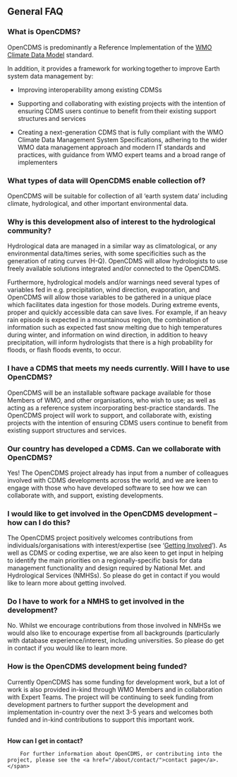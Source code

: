 ## General FAQ

### What is OpenCDMS?

OpenCDMS is predominantly a Reference Implementation of the [WMO Climate Data Model](https://github.com/wmo-im/tt-cdm/blob/main/README.md) standard.

In addition, it provides a framework for working together to improve Earth system data management by: 

- Improving interoperability among existing CDMSs  

- Supporting and collaborating with existing projects with the intention of ensuring CDMS users continue to benefit from their existing support structures and services

- Creating a next-generation CDMS that is fully compliant with the WMO Climate Data Management System Specifications, adhering to the wider WMO data management approach and modern IT standards and practices, with guidance from WMO expert teams and a broad range of implementers

### What types of data will OpenCDMS enable collection of?

OpenCDMS will be suitable for collection of all ‘earth system data’ including climate, hydrological, and other important environmental data.

### Why is this development also of interest to the hydrological community?

Hydrological data are managed in a similar way as climatological, or any environmental data/times series, with some specificities such as the generation of rating curves (H-Q). OpenCDMS will allow hydrologists to use freely available solutions integrated and/or connected to the OpenCDMS.

Furthermore, hydrological models and/or warnings need several types of variables fed in  e.g. precipitation, wind direction, evaporation, and OpenCDMS will allow those variables to be gathered in a unique place which facilitates data ingestion for those models. During extreme events, proper and quickly accessible data can save lives.  For example, if an heavy rain episode is expected in a mountainous region, the combination of information such as expected fast snow melting due to high temperatures during winter, and information on wind direction, in addition to heavy precipitation, will inform hydrologists that there is a high probability for floods, or flash floods events, to occur.

### I have a CDMS that meets my needs currently. Will I have to use OpenCDMS?

OpenCDMS will be an installable software package available for those Members of WMO, and other organisations, who wish to use; as well as acting as a reference system incorporating best-practice standards. The OpenCDMS project will work to support, and collaborate with, existing projects with the intention of ensuring CDMS users continue to benefit from existing support structures and services.

### Our country has developed a CDMS. Can we collaborate with OpenCDMS?

Yes! The OpenCDMS project already has input from a number of colleagues involved with CDMS developments across the world, and we are keen to engage with those who have developed software to see how we can collaborate with, and support, existing developments.

### I would like to get involved in the OpenCDMS development – how can I do this?

The OpenCDMS project positively welcomes contributions from individuals/organisations with interest/expertise (see ‘[Getting Involved](/about/get-involved/)’). As well as CDMS or coding expertise, we are also keen to get input in helping to identify the main priorities on a regionally-specific basis for data management functionality and design required by National Met. and Hydrological Services (NMHSs). So please do get in contact if you would like to learn more about getting involved.

### Do I have to work for a NMHS to get involved in the development?

No. Whilst we encourage contributions from those involved in NMHSs we would also like to encourage expertise from all backgrounds (particularly with database experience/interest, including universities. So please do get in contact if you would like to learn more.

### How is the OpenCDMS development being funded?

Currently OpenCDMS has some funding for development work, but a lot of work is also provided in-kind through WMO Members and in collaboration with Expert Teams. The project will be continuing to seek funding from development partners to further support the development and implementation in-country over the next 3-5 years and welcomes both funded and in-kind contributions to support this important work.

<br/>
<div class="simple-alert _simple-alert-orange">
    <span>
        <b>How can I get in contact?</b><br/>

        For further information about OpenCDMS, or contributing into the project, please see the <a href="/about/contact/">contact page</a>.
    </span>
</div>
